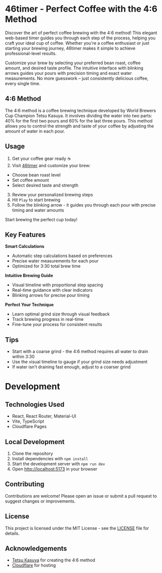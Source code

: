 # 46timer - Perfect Coffee with the 4:6 Method
Discover the art of perfect coffee brewing with the 4:6 method! This elegant web-based timer guides you through each step of the process, helping you craft your ideal cup of coffee. Whether you're a coffee enthusiast or just starting your brewing journey, 46timer makes it simple to achieve professional-level results.

Customize your brew by selecting your preferred bean roast, coffee amount, and desired taste profile. The intuitive interface with blinking arrows guides your pours with precision timing and exact water measurements. No more guesswork – just consistently delicious coffee, every single time.

## 4:6 Method
The 4:6 method is a coffee brewing technique developed by World Brewers Cup Champion Tetsu Kasuya. It involves dividing the water into two parts: 40% for the first two pours and 60% for the last three pours. This method allows you to control the strength and taste of your coffee by adjusting the amount of water in each pour.

## Usage
1. Get your coffee gear ready :coffee:
2. Visit [46timer](https://46timer.pages.dev/) and customize your brew:
  - Choose bean roast level
  - Set coffee amount
  - Select desired taste and strength
3. Review your personalized brewing steps
4. Hit `Play` to start brewing
5. Follow the blinking arrow - it guides you through each pour with precise timing and water amounts

Start brewing the perfect cup today!

## Key Features

**Smart Calculations**
- Automatic step calculations based on preferences
- Precise water measurements for each pour
- Optimized for 3:30 total brew time

**Intuitive Brewing Guide**
- Visual timeline with proportional step spacing
- Real-time guidance with clear indicators
- Blinking arrows for precise pour timing

**Perfect Your Technique**
- Learn optimal grind size through visual feedback
- Track brewing progress in real-time
- Fine-tune your process for consistent results

## Tips
- Start with a coarse grind - the 4:6 method requires all water to drain within 3:30
- Use the visual timeline to gauge if your grind size needs adjustment
- If water isn't draining fast enough, adjust to a coarser grind

# Development

## Technologies Used
- React, React Router, Material-UI
- Vite, TypeScript
- Cloudflare Pages

## Local Development
1. Clone the repository
2. Install dependencies with `npm install`
3. Start the development server with `npm run dev`
4. Open [http://localhost:5173](http://localhost:5173) in your browser

## Contributing
Contributions are welcome! Please open an issue or submit a pull request to suggest changes or improvements.

## License
This project is licensed under the MIT License - see the [LICENSE](LICENSE) file for details.

## Acknowledgements
- [Tetsu Kasuya](https://www.instagram.com/tetsukasuya/) for creating the 4:6 method
- [Cloudflare](https://pages.cloudflare.com/) for hosting
